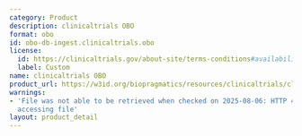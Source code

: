 ```yaml
---
category: Product
description: clinicaltrials OBO
format: obo
id: obo-db-ingest.clinicaltrials.obo
license:
  id: https://clinicaltrials.gov/about-site/terms-conditions#availability
  label: Custom
name: clinicaltrials OBO
product_url: https://w3id.org/biopragmatics/resources/clinicaltrials/clinicaltrials.obo
warnings:
- 'File was not able to be retrieved when checked on 2025-08-06: HTTP 404 error when
  accessing file'
layout: product_detail
---
```

